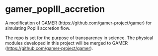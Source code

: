 # gamer_popIII_accretion

A modification of GAMER (https://github.com/gamer-project/gamer) for simulating PopIII accretion flow. 

The repo is set for the purpose of transparency in science. The physical modules developed in this project will be merged to GAMER (https://github.com/gamer-project/gamer).

